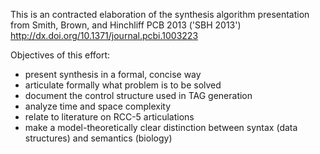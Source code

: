 
This is an contracted elaboration of the synthesis algorithm
presentation from Smith, Brown, and Hinchliff PCB 2013 ('SBH 2013')
http://dx.doi.org/10.1371/journal.pcbi.1003223


Objectives of this effort:

* present synthesis in a formal, concise way
* articulate formally what problem is to be solved
* document the control structure used in TAG generation
* analyze time and space complexity
* relate to literature on RCC-5 articulations
* make a model-theoretically clear distinction between syntax (data
  structures) and semantics (biology)
